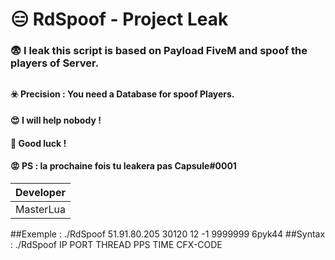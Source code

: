 
# 😑 RdSpoof - Project Leak
### 😨 I leak this script is based on Payload FiveM and spoof the players of Server.
## 
#### ☣️ Precision : You need a Database for spoof Players.
#### 😍 I will help nobody !
#### 🙋 Good luck !
#### 😡  PS : la prochaine fois tu leakera pas **Capsule#0001**

| Developer |
| ------- |
| MasterLua |

##Exemple : ./RdSpoof 51.91.80.205 30120 12 -1 9999999 6pyk44
##Syntax : ./RdSpoof IP PORT THREAD PPS TIME CFX-CODE
